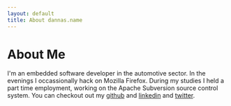 ```yaml
---
layout: default
title: About dannas.name
---
```


# About Me

I'm an embedded software developer in the automotive sector. In the evenings I
occassionally hack on Mozilla Firefox. During my studies I held a part time employment,
working on the Apache Subversion source control system. You can checkout out my
[github](https://github.com/dannas) and [linkedin](https://linkedin.com/in/dannas)
and [twitter](https://twitter.com/dannas_).



